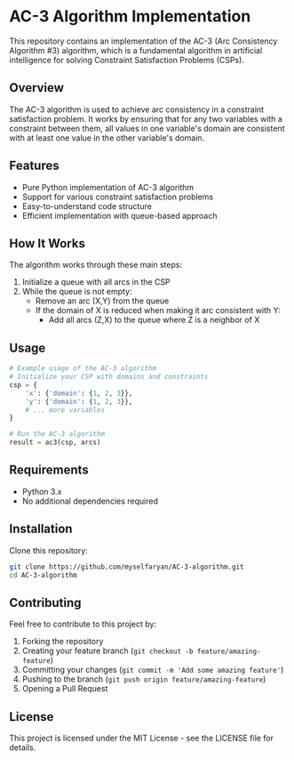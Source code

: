 # AC-3 Algorithm Implementation

This repository contains an implementation of the AC-3 (Arc Consistency Algorithm #3) algorithm, which is a fundamental algorithm in artificial intelligence for solving Constraint Satisfaction Problems (CSPs).

## Overview

The AC-3 algorithm is used to achieve arc consistency in a constraint satisfaction problem. It works by ensuring that for any two variables with a constraint between them, all values in one variable's domain are consistent with at least one value in the other variable's domain.

## Features

- Pure Python implementation of AC-3 algorithm
- Support for various constraint satisfaction problems
- Easy-to-understand code structure
- Efficient implementation with queue-based approach

## How It Works

The algorithm works through these main steps:

1. Initialize a queue with all arcs in the CSP
2. While the queue is not empty:
   - Remove an arc (X,Y) from the queue
   - If the domain of X is reduced when making it arc consistent with Y:
     - Add all arcs (Z,X) to the queue where Z is a neighbor of X

## Usage

```python
# Example usage of the AC-3 algorithm
# Initialize your CSP with domains and constraints
csp = {
    'x': {'domain': {1, 2, 3}},
    'y': {'domain': {1, 2, 3}},
    # ... more variables
}

# Run the AC-3 algorithm
result = ac3(csp, arcs)
```

## Requirements

- Python 3.x
- No additional dependencies required

## Installation

Clone this repository:
```bash
git clone https://github.com/myselfaryan/AC-3-algorithm.git
cd AC-3-algorithm
```

## Contributing

Feel free to contribute to this project by:
1. Forking the repository
2. Creating your feature branch (`git checkout -b feature/amazing-feature`)
3. Committing your changes (`git commit -m 'Add some amazing feature'`)
4. Pushing to the branch (`git push origin feature/amazing-feature`)
5. Opening a Pull Request

## License

This project is licensed under the MIT License - see the LICENSE file for details.
